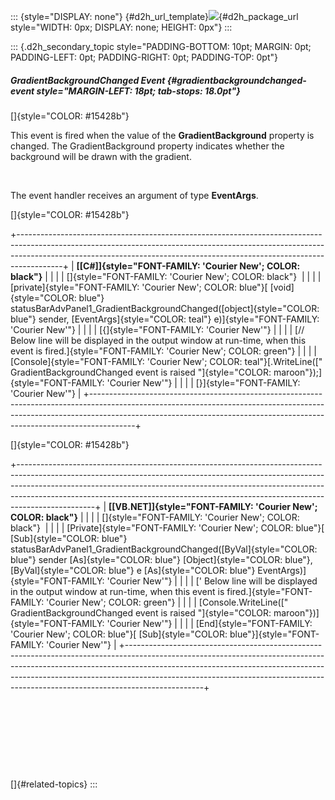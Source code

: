 ::: {style="DISPLAY: none"}
[](ms-xhelp:///?Id=d2h_url_template){#d2h_url_template}![](!package_url!){#d2h_package_url style="WIDTH: 0px; DISPLAY: none; HEIGHT: 0px"}
:::

::: {.d2h_secondary_topic style="PADDING-BOTTOM: 10pt; MARGIN: 0pt; PADDING-LEFT: 0pt; PADDING-RIGHT: 0pt; PADDING-TOP: 0pt"}
##### GradientBackgroundChanged Event {#gradientbackgroundchanged-event style="MARGIN-LEFT: 18pt; tab-stops: 18.0pt"}

[]{style="COLOR: #15428b"} 

This event is fired when the value of the **GradientBackground** property is changed. The GradientBackground property indicates whether the background will be drawn with the gradient.

 

The event handler receives an argument of type **EventArgs**.

[]{style="COLOR: #15428b"} 

+-----------------------------------------------------------------------------------------------------------------------------------------------------------------------------------------------------------------------------------------------------+
| **[\[C#\]]{style="FONT-FAMILY: 'Courier New'; COLOR: black"}**                                                                                                                                                                                      |
|                                                                                                                                                                                                                                                     |
| []{style="FONT-FAMILY: 'Courier New'; COLOR: black"}                                                                                                                                                                                                |
|                                                                                                                                                                                                                                                     |
| [private]{style="FONT-FAMILY: 'Courier New'; COLOR: blue"}[ [void]{style="COLOR: blue"} statusBarAdvPanel1_GradientBackgroundChanged([object]{style="COLOR: blue"} sender, [EventArgs]{style="COLOR: teal"} e)]{style="FONT-FAMILY: 'Courier New'"} |
|                                                                                                                                                                                                                                                     |
| [{]{style="FONT-FAMILY: 'Courier New'"}                                                                                                                                                                                                             |
|                                                                                                                                                                                                                                                     |
| [// Below line will be displayed in the output window at run-time, when this event is fired.]{style="FONT-FAMILY: 'Courier New'; COLOR: green"}                                                                                                     |
|                                                                                                                                                                                                                                                     |
| [Console]{style="FONT-FAMILY: 'Courier New'; COLOR: teal"}[.WriteLine([\" GradientBackgroundChanged event is raised \"]{style="COLOR: maroon"});]{style="FONT-FAMILY: 'Courier New'"}                                                               |
|                                                                                                                                                                                                                                                     |
| [}]{style="FONT-FAMILY: 'Courier New'"}                                                                                                                                                                                                             |
+-----------------------------------------------------------------------------------------------------------------------------------------------------------------------------------------------------------------------------------------------------+

[]{style="COLOR: #15428b"} 

+-------------------------------------------------------------------------------------------------------------------------------------------------------------------------------------------------------------------------------------------------------------------------------------------------------------------------------------------+
| **[\[VB.NET\]]{style="FONT-FAMILY: 'Courier New'; COLOR: black"}**                                                                                                                                                                                                                                                                        |
|                                                                                                                                                                                                                                                                                                                                           |
| []{style="FONT-FAMILY: 'Courier New'; COLOR: black"}                                                                                                                                                                                                                                                                                      |
|                                                                                                                                                                                                                                                                                                                                           |
| [Private]{style="FONT-FAMILY: 'Courier New'; COLOR: blue"}[ [Sub]{style="COLOR: blue"} statusBarAdvPanel1_GradientBackgroundChanged([ByVal]{style="COLOR: blue"} sender [As]{style="COLOR: blue"} [Object]{style="COLOR: blue"}, [ByVal]{style="COLOR: blue"} e [As]{style="COLOR: blue"} EventArgs)]{style="FONT-FAMILY: 'Courier New'"} |
|                                                                                                                                                                                                                                                                                                                                           |
| [\' Below line will be displayed in the output window at run-time, when this event is fired.]{style="FONT-FAMILY: 'Courier New'; COLOR: green"}                                                                                                                                                                                           |
|                                                                                                                                                                                                                                                                                                                                           |
| [Console.WriteLine([\" GradientBackgroundChanged event is raised \"]{style="COLOR: maroon"})]{style="FONT-FAMILY: 'Courier New'"}                                                                                                                                                                                                         |
|                                                                                                                                                                                                                                                                                                                                           |
| [End]{style="FONT-FAMILY: 'Courier New'; COLOR: blue"}[ [Sub]{style="COLOR: blue"}]{style="FONT-FAMILY: 'Courier New'"}                                                                                                                                                                                                                   |
+-------------------------------------------------------------------------------------------------------------------------------------------------------------------------------------------------------------------------------------------------------------------------------------------------------------------------------------------+

 

 

 

 

[]{#related-topics}
:::
